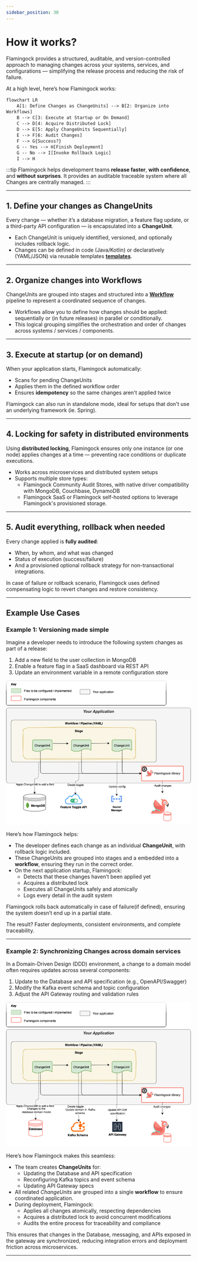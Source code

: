 ```yaml
---
sidebar_position: 30
---
```


# How it works?

Flamingock provides a structured, auditable, and version-controlled approach to managing changes across your systems, services, and configurations — simplifying the release process and reducing the risk of failure.

At a high level, here’s how Flamingock works:

```mermaid
flowchart LR
    A[1: Define Changes as ChangeUnits] --> B[2: Organize into Workflows]
    B --> C[3: Execute at Startup or On Demand]
    C --> D[4: Acquire Distributed Lock]
    D --> E[5: Apply ChangeUnits Sequentially]
    E --> F[6: Audit Changes]
    F --> G{Success?}
    G -- Yes --> H[Finish Deployment]
    G -- No --> I[Invoke Rollback Logic]
    I --> H
```
:::tip Flamingock helps development teams **release faster**, **with confidence**, and **without surprises**. It provides an auditable traceable system where all Changes are centrally managed.
:::

---

## 1. Define your changes as ChangeUnits

Every change — whether it’s a database migration, a feature flag update, or a third-party API configuration — is encapsulated into a **ChangeUnit**.

- Each ChangeUnit is uniquely identified, versioned, and optionally includes rollback logic.
- Changes can be defined in code (Java/Kotlin) or declaratively (YAML/JSON) via reusable templates [**templates**](../templates/templates-introduction.md).

---

## 2. Organize changes into Workflows

ChangeUnits are grouped into stages and structured into a [**Workflow**](../overview/core-concepts.md?#-workflows) pipeline to represent a coordinated sequence of changes.

- Workflows allow you to define how changes should be applied: sequentially or (in future releases) in parallel or conditionally.
- This logical grouping simplifies the orchestration and order of changes across systems / services / components.

---

## 3. Execute at startup (or on demand)

When your application starts, Flamingock automatically:

- Scans for pending ChangeUnits
- Applies them in the defined workflow order
- Ensures **idempotency** so the same changes aren't applied twice

Flamingock can also run in standalone mode, ideal for setups that don't use an underlying framework (ie. Spring).

---

## 4. Locking for safety in distributed environments

Using **distributed locking**, Flamingock ensures only one instance (or one node) applies changes at a time — preventing race conditions or duplicate executions.

- Works across microservices and distributed system setups
- Supports multiple store types:
  - Flamingock Community Audit Stores, with native driver compatibility with MongoDB, Couchbase, DynamoDB
  - Flamingock SaaS or Flamingock self-hosted options to leverage Flamingock's provisioned storage.

---

## 5. Audit everything, rollback when needed

Every change applied is **fully audited**:

- When, by whom, and what was changed
- Status of execution (success/failure)
- And a provisioned optional rollback strategy for non-transactional integrations.

In case of failure or rollback scenario, Flamingock uses defined compensating logic to revert changes and restore consistency.

---

## Example Use Cases

### Example 1: Versioning made simple

Imagine a developer needs to introduce the following system changes as part of a release:

1. Add a new field to the user collection in MongoDB  
2. Enable a feature flag in a SaaS dashboard via REST API  
3. Update an environment variable in a remote configuration store

![Example 1](../../static/img/Flamingock%20Example%20use%20case%201.png)

Here’s how Flamingock helps:

- The developer defines each change as an individual **ChangeUnit**, with rollback logic included.
- These ChangeUnits are grouped into stages and a embedded into a **workflow**, ensuring they run in the correct order.
- On the next application startup, Flamingock:
  - Detects that these changes haven’t been applied yet
  - Acquires a distributed lock
  - Executes all ChangeUnits safely and atomically
  - Logs every detail in the audit system

Flamingock rolls back automatically in case of failure(if defined), ensuring the system doesn’t end up in a partial state.

The result? Faster deployments, consistent environments, and complete traceability.

---

### Example 2: Synchronizing Changes across domain services

In a Domain-Driven Design (DDD) environment, a change to a domain model often requires updates across several components:

1. Update to the Database and API specification (e.g., OpenAPI/Swagger)
2. Modify the Kafka event schema and topic configuration
3. Adjust the API Gateway routing and validation rules

![Example 2](../../static/img/Flamingock%20Example%20use%20case%202.png)

Here’s how Flamingock makes this seamless:

- The team creates **ChangeUnits** for:
  - Updating the Database and  API specification
  - Reconfiguring Kafka topics and event schema
  - Updating API Gateway specs
- All related *ChangeUnits* are grouped into a single **workflow** to ensure coordinated application.
- During deployment, Flamingock:
  - Applies all changes atomically, respecting dependencies
  - Acquires a distributed lock to avoid concurrent modifications
  - Audits the entire process for traceability and compliance

This ensures that changes in the Database, messaging, and APIs exposed in the gateway are synchronized, reducing integration errors and deployment friction across microservices.

---

